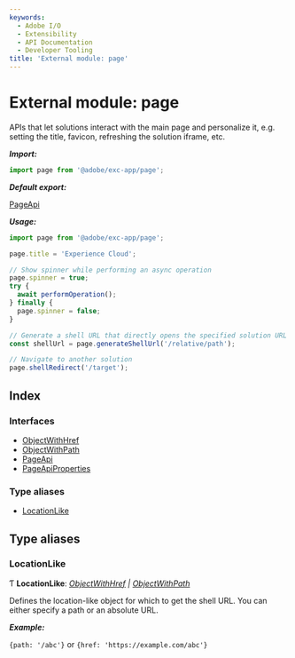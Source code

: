 ```yaml
---
keywords:
  - Adobe I/O
  - Extensibility
  - API Documentation
  - Developer Tooling
title: 'External module: page'
---
```


# External module: page

APIs that let solutions interact with the main page and personalize it, e.g. setting the title,
favicon, refreshing the solution iframe, etc.

***Import:***

```typescript
import page from '@adobe/exc-app/page';
```

***Default export:***

[PageApi](../interfaces/page-pageapi.md#interface-pageapi)

***Usage:***

```typescript
import page from '@adobe/exc-app/page';

page.title = 'Experience Cloud';

// Show spinner while performing an async operation
page.spinner = true;
try {
  await performOperation();
} finally {
  page.spinner = false;
}

// Generate a shell URL that directly opens the specified solution URL
const shellUrl = page.generateShellUrl('/relative/path');

// Navigate to another solution
page.shellRedirect('/target');
```

## Index

### Interfaces

* [ObjectWithHref](../interfaces/page-objectwithhref.md)
* [ObjectWithPath](../interfaces/page-objectwithpath.md)
* [PageApi](../interfaces/page-pageapi.md)
* [PageApiProperties](../interfaces/page-pageapiproperties.md)

### Type aliases

* [LocationLike](page.md#locationlike)

## Type aliases

###  LocationLike

Ƭ **LocationLike**: *[ObjectWithHref](../interfaces/page-objectwithhref.md) | [ObjectWithPath](../interfaces/page-objectwithpath.md)*

Defines the location-like object for which to get the shell URL. You can either specify a path or
an absolute URL.

***Example:***

`{path: '/abc'}` or `{href: 'https://example.com/abc'}`

